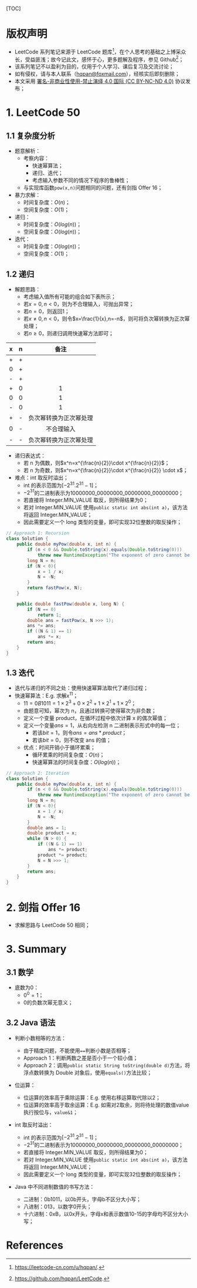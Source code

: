 [TOC]

# 版权声明
- LeetCode 系列笔记来源于 LeetCode 题库[^1]，在个人思考的基础之上博采众长，受益匪浅；故今记此文，感怀于心，更多题解及程序，参见 Github[^2]；
- 该系列笔记不以盈利为目的，仅用于个人学习、课后复习及交流讨论；
- 如有侵权，请与本人联系（hqpan@foxmail.com），经核实后即刻删除；
- 本文采用 [署名-非商业性使用-禁止演绎 4.0 国际 (CC BY-NC-ND 4.0)](https://creativecommons.org/licenses/by-nc-nd/4.0/deed.zh) 协议发布；


# 1. LeetCode 50
## 1.1 复杂度分析
- 题意解析：
  - 考察内容：
    - 快速幂算法；
    - 递归、迭代；
    - 考虑输入参数不同的情况下程序的鲁棒性；
  - 与实现库函数`pow(x,n)`问题相同的问题，还有剑指 Offer 16；
- 暴力求解：
  - 时间复杂度：$O(n)$；
  - 空间复杂度：$O(1)$；
- 递归：
  - 时间复杂度：$O(log(n))$；
  - 空间复杂度：$O(log(n))$；
- 迭代：
  - 时间复杂度：$O(log(n))$；
  - 空间复杂度：$O(1)$；



## 1.2 递归
- 解题思路：
  - 考虑输入值所有可能的组合如下表所示；
  - 若$x=0,n<0$，则为不合理输入，可抛出异常；
  - 若$n=0$，则返回1；
  - 若$x\neq0,n<0$，则令$x=\frac{1}{x},n=-n$，则可将负次幂转换为正次幂处理；
  - 若$n\geqslant 0$，则递归调用快速幂方法即可；

|  x   |  n   |          备注          |
| :--: | :--: | :--------------------: |
|  +   |  +   |                        |
|  0   |  +   |                        |
|  -   |  +   |                        |
|  +   |  0   |           1            |
|  0   |  0   |           1            |
|  -   |  0   |           1            |
|  +   |  -   | 负次幂转换为正次幂处理 |
|  0   |  -   |       不合理输入       |
|  -   |  -   | 负次幂转换为正次幂处理 |

- 递归表达式：
  - 若 n 为偶数，则$x^n=x^{\frac{n}{2}}\cdot x^{\frac{n}{2}}$；
  - 若 n 为奇数，则$x^n=x^{\frac{n}{2}}\cdot x^{\frac{n}{2}} \cdot x$；
- 难点：int 取反时溢出；
  - int 的表示范围为$[-2^{31}.2^{31}-1]$；
  - $-2^{31}$的二进制表示为10000000_00000000_00000000_00000000；
  - 若直接将 Integer.MIN_VALUE 取反，则所得结果为0；
  - 若对 Integer.MIN_VALUE 使用`public static int abs(int a)`，该方法将返回 Integer.MIN_VALUE；
  - 因此需要定义一个 long 类型的变量，即可实现32位整数的取反操作；

```java
// Approach 1: Recursion
class Solution {
    public double myPow(double x, int n) {
        if (n < 0 && Double.toString(x).equals(Double.toString(0)))
            throw new RuntimeException("The exponent of zero cannot be negative.");
        long N = n;
        if (N < 0){
            x = 1 / x;
            N = -N;
        }
        return fastPow(x, N);
    }

    public double fastPow(double x, long N) {
        if (N == 0)
            return 1;
        double ans = fastPow(x, N >>> 1);
        ans *= ans;
        if ((N & 1) == 1)
            ans *= x;
        return ans;
    }
}
```



## 1.3 迭代

- 迭代与递归的不同之处：使用快速幂算法取代了递归过程；
- 快速幂算法：E.g. 求解$x^{11}$；
  - $11=0B1011=1\times 2^3+0\times 2^2+1\times 2^1 + 1\times 2^0$；
  - 由题意可知，幂次为 n，且通过转换可使得幂次为非负数；
  - 定义一个变量 product，在循环过程中依次计算 x 的偶次幂值；
  - 定义一个变量$ans=1$，从右向左检测 n 二进制表示形式中的每一位；
    - 若该$bit=1$，则令$ans=ans*product$；
    - 若该$bit=0$，则不改变 ans 的值；
  - 优点：时间开销小于循环累乘；
    - 循环累乘的时间复杂度：$O(n)$；
    - 快速幂算法的时间复杂度：$O(log(n))$；

```java
// Approach 2: Iteration
class Solution {
    public double myPow(double x, int n) {
        if (n < 0 && Double.toString(x).equals(Double.toString(0)))
            throw new RuntimeException("The exponent of zero cannot be negative.");
        long N = n;
        if (N < 0){
            x = 1 / x;
            N = -N;
        }
        double ans = 1;
        double product = x;
        while (N > 0) {
            if ((N & 1) == 1)
                ans *= product;
            product *= product;
            N = N >>> 1;
        }
        return ans;
    }
}
```



# 2. 剑指 Offer 16

- 求解思路与 LeetCode 50 相同；



# 3. Summary

## 3.1 数学

- 底数为0：
  - $0^0=1$；
  - 0的负数次幂无意义；



## 3.2 Java 语法

- 判断小数相等的方法：

  - 由于精度问题，不能使用`==`判断小数是否相等；
  - Approach 1：判断两数之差是否小于一个较小值；
  - Approach 2：调用`public static String toString(double d)`方法，将浮点数转换为 Double 对象后，使用`equals()`方法比较；
- 位运算：
  - 位运算的效率高于乘除运算：E.g. 使用右移运算取代除以2；
  - 位运算的效率高于取余运算：E.g. 如需对2取余，则将待处理的数值value执行按位与，`value&1`；
- int 取反时溢出：
  - int 的表示范围为$[-2^{31}.2^{31}-1]$；
  - $-2^{31}$的二进制表示为10000000_00000000_00000000_00000000；
  - 若直接将 Integer.MIN_VALUE 取反，则所得结果为0；
  - 若对 Integer.MIN_VALUE 使用`public static int abs(int a)`，该方法将返回 Integer.MIN_VALUE；
  - 因此需要定义一个 long 类型的变量，即可实现32位整数的取反操作；
- Java 中不同进制数值的书写方法：
  - 二进制：0b1011，以0b开头，字母b不区分大小写；
  - 八进制：013，以数字0开头；
  - 十六进制：0xB，以0x开头，字母x和表示数值10-15的字母均不区分大小写；



# References

[^1]: https://leetcode-cn.com/u/hqpan/.
[^2]: https://github.com/hqpan/LeetCode.